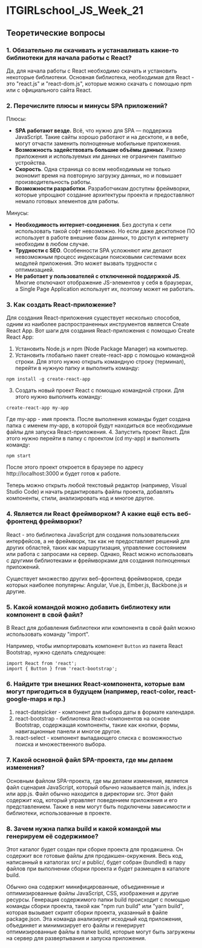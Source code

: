 # ITGIRLschool_JS_Week_21

## Теоретические вопросы

### 1. Обязательно ли скачивать и устанавливать какие-то библиотеки для начала работы с React?

Да, для начала работы с React необходимо скачать и установить некоторые библиотеки. Основная библиотека, необходимая для React - это "react.js" и "react-dom.js", которые можно скачать с помощью npm или с официального сайта React. 

### 2. Перечислите плюсы и минусы SPA приложений?

Плюсы:

- **SPA работают везде.** Всё, что нужно для SPA — поддержка JavaScript. Такие сайты хорошо работают и на десктопе, и в вебе, могут отчасти заменить полноценные мобильные приложения.
- **Возможность задействовать большие объёмы данных**. Размер приложения и используемых им данных не ограничен памятью устройства.
- **Скорость**. Одна страница со всем необходимым не только экономит время на повторную загрузку данных, но и повышает производительность работы.
- **Возможности разработки**. Разработчикам доступны фреймворки, которые упрощают создание архитектуры проекта и предоставляют немало готовых элементов для работы.

Минусы:
- **Необходимость интернет-соединения**. Без доступа к сети использовать такой софт невозможно. Но если даже десктопное ПО использует в работе внешние базы данных, то доступ к интернету необходим в любом случае.
- **Трудности с SEO**. Особенности SPA усложняют или делают невозможным процесс индексации поисковыми системами всех модулей приложения. Это может вызвать трудности с оптимизацией.
- **Не работает у пользователей с отключенной поддержкой JS**. Многие отключают отображение JS-элементов у себя в браузерах, а Single Page Application использует их, поэтому может не работать.

### 3. Как создать React-приложение?

Для создания React-приложения существует несколько способов, одним из наиболее распространенных инструментов является Create React App. Вот шаги для создания React-приложения с помощью Create React App:
 1. Установить Node.js и npm (Node Package Manager) на компьютер.
 2. Установить глобально пакет create-react-app с помощью командной строки. Для этого нужно открыть командную строку (терминал), перейти в нужную папку и выполнить команду:
```
npm install -g create-react-app
```
3. Создать новый проект React с помощью командной строки. Для этого нужно выполнить команду:
```
create-react-app my-app
```
Где my-app - имя проекта. После выполнения команды будет создана папка с именем my-app, в которой будут находиться все необходимые файлы для запуска React-приложения.
 4. Запустить проект React. Для этого нужно перейти в папку с проектом (cd my-app) и выполнить команду:
```
npm start
```
После этого проект откроется в браузере по адресу http://localhost:3000 и будет готов к работе.

Теперь можно открыть любой текстовый редактор (например, Visual Studio Code) и начать редактировать файлы проекта, добавлять компоненты, стили, анализировать код и многое другое.

### 4. Является ли React фреймворком? А какие ещё есть веб-фронтенд фреймворки?

React - это библиотека JavaScript для создания пользовательских интерфейсов, а не фреймворк, так как не предоставляет решений для других областей, таких как маршрутизация, управление состоянием или работа с запросами на сервер. Однако, React можно использовать с другими библиотеками и фреймворками для создания полноценных приложений.

Существует множество других веб-фронтенд фреймворков, среди которых наиболее популярны: Angular, Vue.js, Ember.js, Backbone.js и другие.

### 5. Какой командой можно добавить библиотеку или компонент в свой файл?

В React для добавления библиотеки или компонента в свой файл можно использовать команду "import". 

Например, чтобы импортировать компонент `Button` из пакета React Bootstrap, нужно сделать следующее:
```
import React from 'react';
import { Button } from 'react-bootstrap';
```

### 6. Найдите три внешних React-компонента, которые вам могут пригодиться в будущем (например, react-color, react-google-maps и пр.)

1. react-datepicker - компонент для выбора даты в формате календаря.
2. react-bootstrap - библиотека React-компонентов на основе Bootstrap, содержащая компоненты, такие как кнопки, формы, навигационные панели и многое другое. 
3. react-select - компонент выпадающего списка с возможностью поиска и множественного выбора.

### 7. Какой основной файл SPA-проекта, где мы делаем изменения?

Основным файлом SPA-проекта, где мы делаем изменения, является файл сценария JavaScript, который обычно называется main.js, index.js или app.js. Файл обычно находится в директории src. Этот файл содержит код, который управляет поведением приложения и его представлением. Также в нем могут быть подключены зависимости и библиотеки, использованные в проекте. 

### 8. Зачем нужна папка build и какой командой мы генерируем её содержимое?

Этот каталог будет создан при сборке проекта для продакшена. Он содержит
все готовые файлы для продакшен-окружения. Весь код, написанный в каталогах src/ и public/, будет собран (bundled) в пару файлов при выполнении сборки проекта и будет размещен в каталоге build.

Обычно она содержит минифицированные, объединенные и оптимизированные файлы JavaScript, CSS, изображения и другие ресурсы. Генерация содержимого папки build происходит с помощью команды сборки проекта, такой как "npm run build" или "yarn build", которая вызывает скрипт сборки проекта, указанный в файле package.json. Эта команда анализирует исходный код приложения, объединяет и минимизирует его файлы и генерирует оптимизированные файлы в папке build, которые могут быть загружены на сервер для развертывания и запуска приложения.